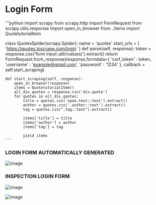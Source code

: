 # Login Form

'''python
import scrapy
from scrapy.http import FormRequest
from scrapy.utils.response import open_in_browser
from ..items import QuotetutorialItem


class QuotesSpider(scrapy.Spider):
    name = 'quotes'
    start_urls = [
        'https://quotes.toscrape.com/login'
    ]
    def parse(self, response):
        token = response.css('form input::attr(values)').extract()
        return FormRequest.from_response(response,formdata={
            'csrf_token' : token,
            'username' : 'example@gmail.com',
            'password' : '1234'
        }, callback = self.start_scraping)

    def start_scraping(self, response):
        open_in_browser(response)
        items = QuotetutorialItem()
        all_div_quotes = response.css('div.quote')
        for quotes in all_div_quotes:
            title = quotes.css('span.text::text').extract()
            author = quotes.css('.author::text').extract()
            tag = quotes.css(".tag::text").extract()

            items['title'] = title
            items['author'] = author
            items['tag'] = tag

            yield items
    '''        

### LOGIN FORM AUTOMATICALLY GENERATED
![image](https://user-images.githubusercontent.com/80588277/192127313-62df0ff9-9041-4ae2-9297-d2b7847ad417.png)

### INSPECTION LOGIN FORM
![image](https://user-images.githubusercontent.com/80588277/192127371-2ae013e2-1df0-49ac-8324-f39f0281a3fb.png)


![image](https://user-images.githubusercontent.com/80588277/192127401-e31e4b32-73db-45f7-8964-1e640b6346b5.png)




